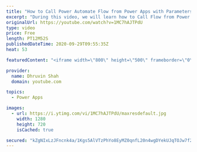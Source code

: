 ```yaml
---
title: "How to Call Power Automate Flow from Power Apps with Parameters?"
excerpt: "During this video, we will learn how to Call Flow from Power Apps with Input Parameters and Return response data back to Power Apps? We will call the Power Automate flow form the Power Apps with Input Parameters. In response – “Respond to Power Apps” action we will return some variables as a response"
originalUrl: https://youtube.com/watch?v=1MC7hAJTPdU
type: video
price: Free
length: PT12M52S
publishedDateTime: 2020-09-29T09:55:35Z
heat: 53

featuredContent: "<iframe width=\"800\" height=\"500\" frameborder=\"0\" src=\"https://www.youtube.com/embed/1MC7hAJTPdU\" allow=\"accelerometer; autoplay; encrypted-media; gyroscope; picture-in-picture\" allowfullscreen></iframe>"

provider:
  name: Dhruvin Shah
  domain: youtube.com

topics:
  - Power Apps

images:
  - url: https://i.ytimg.com/vi/1MC7hAJTPdU/maxresdefault.jpg
    width: 1280
    height: 720
    isCached: true

secured: "kZgNIxLzJFncnk4a/1Kgs5AlVTzPhYo8EyMZ0qnfL20n4wgDYekUJqTOJw7f2yhVQL4GLuaZhWC0va1bs/rG3OZwyCbnvXyjNcBhI6yyLZTGZabNCyyzGF6eNYDMkcNMs1rCOOelNvs+jJuo+Csm6aAp6rh8YcXRj90lNF5ojxUPKFp1RoglSIj/w2Z0ITgkbDDqmmA0Ql8fjaZjmYzH5ZrjYphtAbeDfAMZkndcNgyfRhEgwey7FrPAWFXA83zjTZrdJvUNwmkaEZUfZnGrSRByiqe8dJSPbQvkYKbS24BO4TukAEE/tg+q0WGJIURsOc0kc5t2GTQNCi6jmAXh9j5SDeBdX0PrzQVUHa6ZTvl7OEtoIDXYsiVk4u1d3Bx6oGPOwbF8Kf8kooIcAh+hxjrcqLZmjugooy3YYjPwbnc=;TW5ZaM5vaVAd+BYYd/im5w=="
---
```


